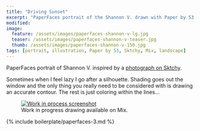 ```yaml
---
title: "Driving Sunset"
excerpt: "PaperFaces portrait of the Shannon V. drawn with Paper by 53 on an iPad."
modified: 
image: 
  feature: /assets/images/paperfaces-shannon-v-lg.jpg
  teaser: /assets/images/paperfaces-shannon-v-teaser.jpg
  thumb: /assets/images/paperfaces-shannon-v-150.jpg
tags: [portrait, illustration, Paper by 53, Sktchy, Mix, landscape]
---
```


PaperFaces portrait of Shannon V. inspired by a [photograph on Sktchy](http://sktchy.com/tQUwNH).

Sometimes when I feel lazy I go after a silhouette. Shading goes out the window and the only thing you really need to be considered with is drawing an accurate contour. The rest is just coloring within the lines...

<figure >
  <a href="https://mix.fiftythree.com/11098-Michael-Rose/2575904"><img src="{{ site.url }}/assets/images/paperfaces-shannon-v-process-1-900.jpg" alt="Work in process screenshot"></a>
  <figcaption>Work in progress drawing available on Mix.</figcaption>
</figure>

{% include boilerplate/paperfaces-3.md %}
